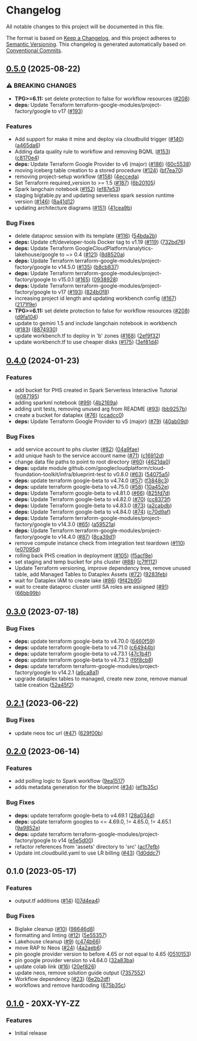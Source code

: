 # Changelog

All notable changes to this project will be documented in this file.

The format is based on
[Keep a Changelog](https://keepachangelog.com/en/1.0.0/),
and this project adheres to
[Semantic Versioning](https://semver.org/spec/v2.0.0.html).
This changelog is generated automatically based on [Conventional Commits](https://www.conventionalcommits.org/en/v1.0.0/).

## [0.5.0](https://github.com/GoogleCloudPlatform/terraform-google-analytics-lakehouse/compare/v0.4.0...v0.5.0) (2025-08-22)


### ⚠ BREAKING CHANGES

* **TPG>=6.11:** set delete protection to false for workflow resources ([#208](https://github.com/GoogleCloudPlatform/terraform-google-analytics-lakehouse/issues/208))
* **deps:** Update Terraform terraform-google-modules/project-factory/google to v17 ([#193](https://github.com/GoogleCloudPlatform/terraform-google-analytics-lakehouse/issues/193))

### Features

* Add support for make it mine and deploy via cloudbuild trigger ([#140](https://github.com/GoogleCloudPlatform/terraform-google-analytics-lakehouse/issues/140)) ([a465da6](https://github.com/GoogleCloudPlatform/terraform-google-analytics-lakehouse/commit/a465da64409b07f5ec6f8e5f7e3a2e05a37d02fa))
* Adding data quality rule to workflow and removing BQML ([#153](https://github.com/GoogleCloudPlatform/terraform-google-analytics-lakehouse/issues/153)) ([c8170e4](https://github.com/GoogleCloudPlatform/terraform-google-analytics-lakehouse/commit/c8170e4cef21040f72b1d0fe242280f9c4540683))
* **deps:** Update Terraform Google Provider to v6 (major) ([#186](https://github.com/GoogleCloudPlatform/terraform-google-analytics-lakehouse/issues/186)) ([60c5538](https://github.com/GoogleCloudPlatform/terraform-google-analytics-lakehouse/commit/60c55389f74227813bf16dedd2c18a2b46c0f45d))
* moving iceberg table creation to a stored procedure ([#124](https://github.com/GoogleCloudPlatform/terraform-google-analytics-lakehouse/issues/124)) ([bf7ea70](https://github.com/GoogleCloudPlatform/terraform-google-analytics-lakehouse/commit/bf7ea705f018ec3796d9d6886f803b88eda4963c))
* removing project-setup workflow ([#158](https://github.com/GoogleCloudPlatform/terraform-google-analytics-lakehouse/issues/158)) ([4ecceda](https://github.com/GoogleCloudPlatform/terraform-google-analytics-lakehouse/commit/4eccedad2f4707e64cb259dafefe597bc4da7c6e))
* Set Terraform required_version to &gt;= 1.5 ([#187](https://github.com/GoogleCloudPlatform/terraform-google-analytics-lakehouse/issues/187)) ([6b20105](https://github.com/GoogleCloudPlatform/terraform-google-analytics-lakehouse/commit/6b201051a22eb31a90cd99325530491fda1eddcc))
* Spark langchain notebook ([#152](https://github.com/GoogleCloudPlatform/terraform-google-analytics-lakehouse/issues/152)) ([ef87e53](https://github.com/GoogleCloudPlatform/terraform-google-analytics-lakehouse/commit/ef87e53ae4e256959c55bf79030fa1ac52a50fca))
* staging bigtable.py and updating severless spark session runtime version ([#146](https://github.com/GoogleCloudPlatform/terraform-google-analytics-lakehouse/issues/146)) ([8a41d12](https://github.com/GoogleCloudPlatform/terraform-google-analytics-lakehouse/commit/8a41d12098da9af86023a66d0f6c0a58f79f66cf))
* updating architecture diagrams ([#151](https://github.com/GoogleCloudPlatform/terraform-google-analytics-lakehouse/issues/151)) ([41cea9b](https://github.com/GoogleCloudPlatform/terraform-google-analytics-lakehouse/commit/41cea9bc43e72fb8879ca2ce36f1d2249f757247))


### Bug Fixes

* delete dataproc session with its template ([#116](https://github.com/GoogleCloudPlatform/terraform-google-analytics-lakehouse/issues/116)) ([54bda2b](https://github.com/GoogleCloudPlatform/terraform-google-analytics-lakehouse/commit/54bda2b8ff5612419886fcf7167b3e9874421154))
* **deps:** Update cft/developer-tools Docker tag to v1.19 ([#119](https://github.com/GoogleCloudPlatform/terraform-google-analytics-lakehouse/issues/119)) ([732bd76](https://github.com/GoogleCloudPlatform/terraform-google-analytics-lakehouse/commit/732bd7606612448eabf7919683de59b5838406a8))
* **deps:** Update Terraform GoogleCloudPlatform/analytics-lakehouse/google to ~&gt; 0.4 ([#121](https://github.com/GoogleCloudPlatform/terraform-google-analytics-lakehouse/issues/121)) ([8d8520a](https://github.com/GoogleCloudPlatform/terraform-google-analytics-lakehouse/commit/8d8520ab3b77284d25e0ca93c79dc90435d6c3f4))
* **deps:** Update Terraform terraform-google-modules/project-factory/google to v14.5.0 ([#135](https://github.com/GoogleCloudPlatform/terraform-google-analytics-lakehouse/issues/135)) ([b8cb837](https://github.com/GoogleCloudPlatform/terraform-google-analytics-lakehouse/commit/b8cb837937011319c4cd82b823e3e89d03ccde57))
* **deps:** Update Terraform terraform-google-modules/project-factory/google to v15.0.1 ([#165](https://github.com/GoogleCloudPlatform/terraform-google-analytics-lakehouse/issues/165)) ([0938928](https://github.com/GoogleCloudPlatform/terraform-google-analytics-lakehouse/commit/0938928e224b75854e9204e8f965770b7b7bee15))
* **deps:** Update Terraform terraform-google-modules/project-factory/google to v17 ([#193](https://github.com/GoogleCloudPlatform/terraform-google-analytics-lakehouse/issues/193)) ([824b0f8](https://github.com/GoogleCloudPlatform/terraform-google-analytics-lakehouse/commit/824b0f8ef32ec7a3ba0152ee00d3a6a3ec501319))
* increasing project id length and updating workbench config ([#167](https://github.com/GoogleCloudPlatform/terraform-google-analytics-lakehouse/issues/167)) ([2171f9e](https://github.com/GoogleCloudPlatform/terraform-google-analytics-lakehouse/commit/2171f9eb41e4978db416327be04f8110be1f4d1a))
* **TPG>=6.11:** set delete protection to false for workflow resources ([#208](https://github.com/GoogleCloudPlatform/terraform-google-analytics-lakehouse/issues/208)) ([d9fa104](https://github.com/GoogleCloudPlatform/terraform-google-analytics-lakehouse/commit/d9fa104ee5e815e13d2f8f1f3041fdf8aa82eefc))
* update to gemini 1.5 and include langchain notebook in workbench ([#183](https://github.com/GoogleCloudPlatform/terraform-google-analytics-lakehouse/issues/183)) ([8874930](https://github.com/GoogleCloudPlatform/terraform-google-analytics-lakehouse/commit/887493028800ea0fd666870468b3a2d2b54bbded))
* update workbench.tf to deploy in 'b' zones ([#168](https://github.com/GoogleCloudPlatform/terraform-google-analytics-lakehouse/issues/168)) ([2ef9f32](https://github.com/GoogleCloudPlatform/terraform-google-analytics-lakehouse/commit/2ef9f3256c120333f002340e211c93e02e8b395c))
* update workbench.tf to use cheaper disks ([#175](https://github.com/GoogleCloudPlatform/terraform-google-analytics-lakehouse/issues/175)) ([3ef81d4](https://github.com/GoogleCloudPlatform/terraform-google-analytics-lakehouse/commit/3ef81d48b376a6eb730a67d31e1665e2f82bb43c))

## [0.4.0](https://github.com/GoogleCloudPlatform/terraform-google-analytics-lakehouse/compare/v0.3.0...v0.4.0) (2024-01-23)


### Features

* add bucket for PHS created in Spark Serverless Interactive Tutorial ([e087195](https://github.com/GoogleCloudPlatform/terraform-google-analytics-lakehouse/commit/e08719526836af1e4197ef55005b3291920b7909))
* adding sparkml notebook ([#99](https://github.com/GoogleCloudPlatform/terraform-google-analytics-lakehouse/issues/99)) ([4b2169a](https://github.com/GoogleCloudPlatform/terraform-google-analytics-lakehouse/commit/4b2169a11be058d495884a4ee455f49ef109b754))
* adding unit tests, removing unused arg from README ([#93](https://github.com/GoogleCloudPlatform/terraform-google-analytics-lakehouse/issues/93)) ([bb9257b](https://github.com/GoogleCloudPlatform/terraform-google-analytics-lakehouse/commit/bb9257b975d7b9635cb249f1a3867c5c0a14369b))
* create a bucket for dataplex ([#76](https://github.com/GoogleCloudPlatform/terraform-google-analytics-lakehouse/issues/76)) ([ccadcc0](https://github.com/GoogleCloudPlatform/terraform-google-analytics-lakehouse/commit/ccadcc0667d1b3e81f7f093c2a0acc83e567120a))
* **deps:** Update Terraform Google Provider to v5 (major) ([#79](https://github.com/GoogleCloudPlatform/terraform-google-analytics-lakehouse/issues/79)) ([40ab09d](https://github.com/GoogleCloudPlatform/terraform-google-analytics-lakehouse/commit/40ab09d2006f6052740afffc5df7cdaf06352c16))


### Bug Fixes

* add service account to phs cluster ([#82](https://github.com/GoogleCloudPlatform/terraform-google-analytics-lakehouse/issues/82)) ([04a9fae](https://github.com/GoogleCloudPlatform/terraform-google-analytics-lakehouse/commit/04a9fae8e4f1bb9cbe1a420bb9c89c79d1849ddb))
* add unique hash to the service account name ([#71](https://github.com/GoogleCloudPlatform/terraform-google-analytics-lakehouse/issues/71)) ([c16912d](https://github.com/GoogleCloudPlatform/terraform-google-analytics-lakehouse/commit/c16912d7c3d182671dceac4067ba196aa814948a))
* change data file paths to point to root directory ([#60](https://github.com/GoogleCloudPlatform/terraform-google-analytics-lakehouse/issues/60)) ([4621da0](https://github.com/GoogleCloudPlatform/terraform-google-analytics-lakehouse/commit/4621da033d56f88bb0c03948b1c2e0c5108c297d))
* **deps:** update module github.com/googlecloudplatform/cloud-foundation-toolkit/infra/blueprint-test to v0.8.0 ([#63](https://github.com/GoogleCloudPlatform/terraform-google-analytics-lakehouse/issues/63)) ([54075a5](https://github.com/GoogleCloudPlatform/terraform-google-analytics-lakehouse/commit/54075a59ef58fe8a156cac8f36f295ee149125a2))
* **deps:** update terraform google-beta to v4.74.0 ([#57](https://github.com/GoogleCloudPlatform/terraform-google-analytics-lakehouse/issues/57)) ([f3848c3](https://github.com/GoogleCloudPlatform/terraform-google-analytics-lakehouse/commit/f3848c3a71518930b94c582406d3100a0e29bcde))
* **deps:** update terraform google-beta to v4.75.0 ([#58](https://github.com/GoogleCloudPlatform/terraform-google-analytics-lakehouse/issues/58)) ([10a452e](https://github.com/GoogleCloudPlatform/terraform-google-analytics-lakehouse/commit/10a452e4f0e612f4ce63deb7559fc4c45bed3be0))
* **deps:** Update Terraform google-beta to v4.81.0 ([#66](https://github.com/GoogleCloudPlatform/terraform-google-analytics-lakehouse/issues/66)) ([825fd7d](https://github.com/GoogleCloudPlatform/terraform-google-analytics-lakehouse/commit/825fd7d163e361711c7a23c14b68b65125def50a))
* **deps:** Update Terraform google-beta to v4.82.0 ([#70](https://github.com/GoogleCloudPlatform/terraform-google-analytics-lakehouse/issues/70)) ([cc8373f](https://github.com/GoogleCloudPlatform/terraform-google-analytics-lakehouse/commit/cc8373fdda84690982c6c928480d67dfacb3d979))
* **deps:** Update Terraform google-beta to v4.83.0 ([#73](https://github.com/GoogleCloudPlatform/terraform-google-analytics-lakehouse/issues/73)) ([a2cabdb](https://github.com/GoogleCloudPlatform/terraform-google-analytics-lakehouse/commit/a2cabdb10ec92242f8d17c72f8734a47937fa7e6))
* **deps:** Update Terraform google-beta to v4.84.0 ([#74](https://github.com/GoogleCloudPlatform/terraform-google-analytics-lakehouse/issues/74)) ([c70d9af](https://github.com/GoogleCloudPlatform/terraform-google-analytics-lakehouse/commit/c70d9af5958fd6a6a792f1ebeee542b2f21ddb1b))
* **deps:** Update Terraform terraform-google-modules/project-factory/google to v14.3.0 ([#65](https://github.com/GoogleCloudPlatform/terraform-google-analytics-lakehouse/issues/65)) ([a59521a](https://github.com/GoogleCloudPlatform/terraform-google-analytics-lakehouse/commit/a59521a0f7017cee43f166677ab50546245504e2))
* **deps:** Update Terraform terraform-google-modules/project-factory/google to v14.4.0 ([#87](https://github.com/GoogleCloudPlatform/terraform-google-analytics-lakehouse/issues/87)) ([8ca39d1](https://github.com/GoogleCloudPlatform/terraform-google-analytics-lakehouse/commit/8ca39d18d09f6c0e5e08faa9ee5392b857d7fd96))
* remove compute instance check from integration test teardown ([#110](https://github.com/GoogleCloudPlatform/terraform-google-analytics-lakehouse/issues/110)) ([e07095d](https://github.com/GoogleCloudPlatform/terraform-google-analytics-lakehouse/commit/e07095df965d032a8d64f83fa5511f442cc9c433))
* rolling back PHS creation in deployment ([#105](https://github.com/GoogleCloudPlatform/terraform-google-analytics-lakehouse/issues/105)) ([f5acf8e](https://github.com/GoogleCloudPlatform/terraform-google-analytics-lakehouse/commit/f5acf8e9289422c549ea0243f0db5f8d3972399b))
* set staging and temp bucket for phs cluster ([#88](https://github.com/GoogleCloudPlatform/terraform-google-analytics-lakehouse/issues/88)) ([c7ff112](https://github.com/GoogleCloudPlatform/terraform-google-analytics-lakehouse/commit/c7ff1121a5a38645531c3eb44201c08bb6407713))
* Update Terraform versioning, improve dependency tree, remove unused table, add Managed Tables to Dataplex Assets ([#72](https://github.com/GoogleCloudPlatform/terraform-google-analytics-lakehouse/issues/72)) ([9283feb](https://github.com/GoogleCloudPlatform/terraform-google-analytics-lakehouse/commit/9283febc691cb313b97adc242dc38605dc3976d4))
* wait for Dataplex IAM to create lake ([#86](https://github.com/GoogleCloudPlatform/terraform-google-analytics-lakehouse/issues/86)) ([9f42b95](https://github.com/GoogleCloudPlatform/terraform-google-analytics-lakehouse/commit/9f42b95015f6bb65ee67c9b5ada2e06a8b9a3274))
* wait to create dataproc cluster until SA roles are assigned ([#91](https://github.com/GoogleCloudPlatform/terraform-google-analytics-lakehouse/issues/91)) ([66bb99b](https://github.com/GoogleCloudPlatform/terraform-google-analytics-lakehouse/commit/66bb99b2be3801abe86220f0a331c18b29bbe577))

## [0.3.0](https://github.com/GoogleCloudPlatform/terraform-google-analytics-lakehouse/compare/v0.2.1...v0.3.0) (2023-07-18)


### Bug Fixes

* **deps:** update terraform google-beta to v4.70.0 ([6460f59](https://github.com/GoogleCloudPlatform/terraform-google-analytics-lakehouse/commit/6460f59c1bd6464dbb46b5561ee4ffa0109f75ff))
* **deps:** update terraform google-beta to v4.71.0 ([c64944b](https://github.com/GoogleCloudPlatform/terraform-google-analytics-lakehouse/commit/c64944b1a7e3c73c87bb0bcb49696cc9b8693084))
* **deps:** update terraform google-beta to v4.73.1 ([47c1b4f](https://github.com/GoogleCloudPlatform/terraform-google-analytics-lakehouse/commit/47c1b4f60367404c303c945d3b5dd46a0a378815))
* **deps:** update terraform google-beta to v4.73.2 ([f6f8cb8](https://github.com/GoogleCloudPlatform/terraform-google-analytics-lakehouse/commit/f6f8cb836f6d2d67ba775b795778b754893bcca0))
* **deps:** update terraform terraform-google-modules/project-factory/google to v14.2.1 ([a6ca8a1](https://github.com/GoogleCloudPlatform/terraform-google-analytics-lakehouse/commit/a6ca8a13dc0dbfc79683c5e43b43593957407064))
* upgrade dataplex tables to managed, create new zone, remove manual table creation ([52a45f2](https://github.com/GoogleCloudPlatform/terraform-google-analytics-lakehouse/commit/52a45f2aee107dfd6fde04ce92e77cf7b61c4e5c))

## [0.2.1](https://github.com/GoogleCloudPlatform/terraform-google-analytics-lakehouse/compare/v0.2.0...v0.2.1) (2023-06-22)


### Bug Fixes

* update neos toc url ([#47](https://github.com/GoogleCloudPlatform/terraform-google-analytics-lakehouse/issues/47)) ([629f00b](https://github.com/GoogleCloudPlatform/terraform-google-analytics-lakehouse/commit/629f00b679faf1f29c676514f0ef7869c7b9ee8a))

## [0.2.0](https://github.com/GoogleCloudPlatform/terraform-google-analytics-lakehouse/compare/v0.1.0...v0.2.0) (2023-06-14)


### Features

* add polling logic to Spark workflow ([9ea1517](https://github.com/GoogleCloudPlatform/terraform-google-analytics-lakehouse/commit/9ea151703ccdfb13998d1220f29885a55aeae547))
* adds metadata generation for the blueprint ([#34](https://github.com/GoogleCloudPlatform/terraform-google-analytics-lakehouse/issues/34)) ([ef1b35c](https://github.com/GoogleCloudPlatform/terraform-google-analytics-lakehouse/commit/ef1b35cf28d897cae3beff4dd4200617be902d20))


### Bug Fixes

* **deps:** update terraform google-beta to v4.69.1 ([28a034d](https://github.com/GoogleCloudPlatform/terraform-google-analytics-lakehouse/commit/28a034d2115a0982ed3b5df02e7f91be696e8e33))
* **deps:** update terraform googles to &lt;= 4.69.0, != 4.65.0, != 4.65.1 ([9a9852e](https://github.com/GoogleCloudPlatform/terraform-google-analytics-lakehouse/commit/9a9852e7084ae0d3e0699437ea8ec78817f33104))
* **deps:** update terraform terraform-google-modules/project-factory/google to v14 ([e5e5d00](https://github.com/GoogleCloudPlatform/terraform-google-analytics-lakehouse/commit/e5e5d00774ee5f7881b799fbb4ad435094b3087c))
* refactor references from 'assets' directory to 'src' ([acf7efb](https://github.com/GoogleCloudPlatform/terraform-google-analytics-lakehouse/commit/acf7efba619230102e7691778ab69e47facc27aa))
* Update int.cloudbuild.yaml to use LR billing ([#43](https://github.com/GoogleCloudPlatform/terraform-google-analytics-lakehouse/issues/43)) ([1d0ddc7](https://github.com/GoogleCloudPlatform/terraform-google-analytics-lakehouse/commit/1d0ddc78ec473c7ca2c0863a9abdf1da2edc15f7))

## 0.1.0 (2023-05-17)


### Features

* output.tf additions ([#14](https://github.com/GoogleCloudPlatform/terraform-google-analytics-lakehouse/issues/14)) ([07d4ea4](https://github.com/GoogleCloudPlatform/terraform-google-analytics-lakehouse/commit/07d4ea4afd488c5df6899529fb60556a93aaaca7))


### Bug Fixes

* Biglake cleanup ([#10](https://github.com/GoogleCloudPlatform/terraform-google-analytics-lakehouse/issues/10)) ([98646d8](https://github.com/GoogleCloudPlatform/terraform-google-analytics-lakehouse/commit/98646d8f305554749f5afd7ab46e790f97d527fd))
* formatting and linting ([#12](https://github.com/GoogleCloudPlatform/terraform-google-analytics-lakehouse/issues/12)) ([5e55357](https://github.com/GoogleCloudPlatform/terraform-google-analytics-lakehouse/commit/5e553573532115bd7888600dc0c1565f79ef5b53))
* Lakehouse cleanup ([#9](https://github.com/GoogleCloudPlatform/terraform-google-analytics-lakehouse/issues/9)) ([c474b66](https://github.com/GoogleCloudPlatform/terraform-google-analytics-lakehouse/commit/c474b665018babe96ab897a1a338b703ac0a3b95))
* move RAP to Neos ([#24](https://github.com/GoogleCloudPlatform/terraform-google-analytics-lakehouse/issues/24)) ([4a2aeb6](https://github.com/GoogleCloudPlatform/terraform-google-analytics-lakehouse/commit/4a2aeb60a32f4bc79d08f008ad69bf2bc03a3792))
* pin google provider version to before 4.65 or not equal to 4.65 ([0510153](https://github.com/GoogleCloudPlatform/terraform-google-analytics-lakehouse/commit/0510153a1849ff5f134a28cb7569f2970c142e93))
* pin google provider version to v4.64.0 ([32a83ba](https://github.com/GoogleCloudPlatform/terraform-google-analytics-lakehouse/commit/32a83bac28f6c50de009d15333cc3ac61fc5be0a))
* update colab link ([#16](https://github.com/GoogleCloudPlatform/terraform-google-analytics-lakehouse/issues/16)) ([20ef826](https://github.com/GoogleCloudPlatform/terraform-google-analytics-lakehouse/commit/20ef8266bd0c70f35625008c3806a33099ded396))
* update neos, remove solution guide output ([7357552](https://github.com/GoogleCloudPlatform/terraform-google-analytics-lakehouse/commit/735755295278b6c89cc9dbbe811f109bf96d8b52))
* Workflow dependency ([#23](https://github.com/GoogleCloudPlatform/terraform-google-analytics-lakehouse/issues/23)) ([6e2b2df](https://github.com/GoogleCloudPlatform/terraform-google-analytics-lakehouse/commit/6e2b2df7eba67ac2403da0a80c85a5ae99e067e9))
* workflows and remove hardcoding ([675b35c](https://github.com/GoogleCloudPlatform/terraform-google-analytics-lakehouse/commit/675b35ce15db043204dd4bcfaa73faffe2933164))

## [0.1.0](https://github.com/terraform-google-modules/terraform-google-/releases/tag/v0.1.0) - 20XX-YY-ZZ

### Features

- Initial release

[0.1.0]: https://github.com/terraform-google-modules/terraform-google-/releases/tag/v0.1.0
